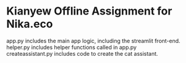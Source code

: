 # Kianyew Offline Assignment for Nika.eco

app.py includes the main app logic, including the streamlit front-end. \
helper.py includes helper functions called in app.py \
createassistant.py includes code to create the cat assistant. 